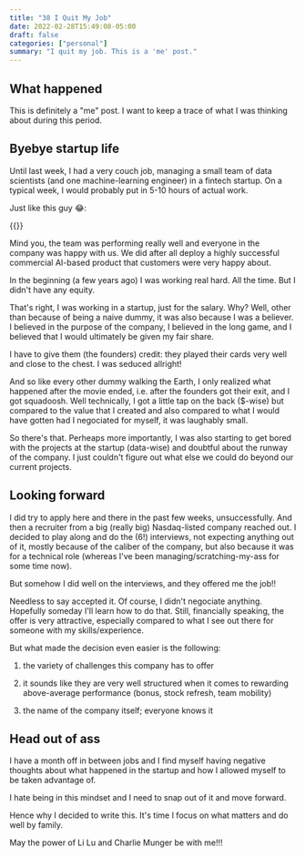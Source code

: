 ```yaml
---
title: "38 I Quit My Job"
date: 2022-02-28T15:49:08-05:00
draft: false
categories: ["personal"]
summary: "I quit my job. This is a 'me' post."
---
```


## What happened

This is definitely a "me" post. I want to keep a trace of what I was thinking about during this period.

## Byebye startup life

Until last week, I had a very couch job, managing a small team of data scientists (and one machine-learning engineer) in a fintech startup. On a typical week, I would probably put in 5-10 hours of actual work. 

Just like this guy 😂:

{{<youtube j_1lIFRdnhA>}}

Mind you, the team was performing really well and everyone in the company was happy with us. We did after all deploy a highly successful commercial AI-based product that customers were very happy about.

In the beginning (a few years ago) I was working real hard. All the time. But I didn't have any equity. 

That's right, I was working in a startup, just for the salary. Why? Well, other than because of being a naive dummy, it was also because I was a believer. I believed in the purpose of the company, I believed in the long game, and I believed that I would ultimately be given my fair share.

I have to give them (the founders) credit: they played their cards very well and close to the chest. I was seduced allright!

And so like every other dummy walking the Earth, I only realized what happened after the movie ended, i.e. after the founders got their exit, and I got squadoosh. Well technically, I got a little tap on the back ($-wise) but compared to the value that I created and also compared to what I would have gotten had I negociated for myself, it was laughably small.

So there's that. Perheaps more importantly, I was also starting to get bored with the projects at the startup (data-wise) and doubtful about the runway of the company. I just couldn't figure out what else we could do beyond our current projects. 

## Looking forward

I did try to apply here and there in the past few weeks, unsuccessfully. And then a recruiter from a big (really big) Nasdaq-listed company reached out. I decided to play along and do the (6!) interviews, not expecting anything out of it, mostly because of the caliber of the company, but also because it was for a technical role (whereas I've been managing/scratching-my-ass for some time now).

But somehow I did well on the interviews, and they offered me the job!! 

Needless to say  accepted it. Of course, I didn't negociate anything. Hopefully someday I'll learn how to do that. Still, financially speaking, the offer is very attractive, especially compared to what I see out there for someone with my skills/experience.

But what made the decision even easier is the following:

1. the variety of challenges this company has to offer

2. it sounds like they are very well structured when it comes to rewarding above-average performance (bonus, stock refresh, team mobility)

3. the name of the company itself; everyone knows it

## Head out of ass

I have a month off in between jobs and I find myself having negative thoughts about what happened in the startup and how I allowed myself to be taken advantage of. 

I hate being in this mindset and I need to snap out of it and move forward. 

Hence why I decided to write this. It's time I focus on what matters and do well by family.

May the power of Li Lu and Charlie Munger be with me!!!


